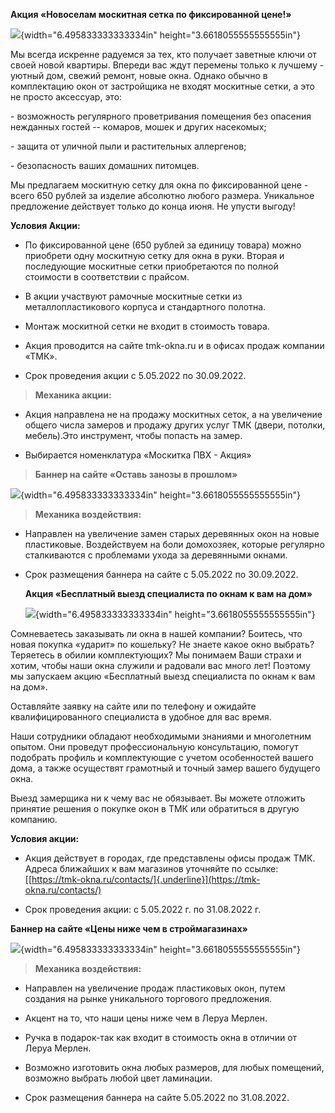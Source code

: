 **Акция «Новоселам москитная сетка по фиксированной цене!»**

![](https://raw.githubusercontent.com/blackmixer/help_os/master/test_md/media/image1.jpeg){width="6.495833333333334in"
height="3.6618055555555555in"}

Мы всегда искренне радуемся за тех, кто получает заветные ключи от своей
новой квартиры. Впереди вас ждут перемены только к лучшему - уютный дом,
свежий ремонт, новые окна. Однако обычно в комплектацию окон от
застройщика не входят москитные сетки, а это не просто аксессуар, это:

\- возможность регулярного проветривания помещения без опасения
нежданных гостей -- комаров, мошек и других насекомых;

\- защита от уличной пыли и растительных аллергенов;

\- безопасность ваших домашних питомцев.

Мы предлагаем москитную сетку для окна по фиксированной цене - всего 650
рублей за изделие абсолютно любого размера. Уникальное предложение
действует только до конца июня. Не упусти выгоду!

**Условия Акции:**

-   По фиксированной цене (650 рублей за единицу товара) можно приобрети
    одну москитную сетку для окна в руки. Вторая и последующие москитные
    сетки приобретаются по полной стоимости в соответствии с прайсом.

-   В акции участвуют рамочные москитные сетки из металлопластикового
    корпуса и стандартного полотна.

-   Монтаж москитной сетки не входит в стоимость товара.

-   Акция проводится на сайте tmk-okna.ru и в офисах продаж компании
    «ТМК».

-   Срок проведения акции с 5.05.2022 по 30.09.2022.

> **Механика акции:**

-   Акция направлена не на продажу москитных сеток, а на увеличение
    общего числа замеров и продажу других услуг ТМК (двери, потолки,
    мебель).Это инструмент, чтобы попасть на замер.

-   Выбирается номенклатура «Москитка ПВХ - Акция»

> **Баннер на сайте «Оставь занозы в прошлом»**

![](https://raw.githubusercontent.com/blackmixer/help_os/master/test_md/media/image2.jpeg){width="6.495833333333334in"
height="3.6618055555555555in"}

> **Механика воздействия:**

-   Направлен на увеличение замен старых деревянных окон на новые
    пластиковые. Воздействуем на боли домохозяек, которые регулярно
    сталкиваются с проблемами ухода за деревянными окнами.

-   Срок размещения баннера на сайте с 5.05.2022 по 30.09.2022.

    **Акция «Бесплатный выезд специалиста по окнам к вам на дом»**

    ![](https://raw.githubusercontent.com/blackmixer/help_os/master/test_md/media/image3.jpeg){width="6.495833333333334in"
    height="3.6618055555555555in"}

Сомневаетесь заказывать ли окна в нашей компании? Боитесь, что новая
покупка «ударит» по кошельку? Не знаете какое окно выбрать? Теряетесь в
обилии комплектующих? Мы понимаем Ваши страхи и хотим, чтобы наши окна
служили и радовали вас много лет! Поэтому мы запускаем акцию «Бесплатный
выезд специалиста по окнам к вам на дом».

Оставляйте заявку на сайте или по телефону и ожидайте квалифицированного
специалиста в удобное для вас время.

Наши сотрудники обладают необходимыми знаниями и многолетним опытом. Они
проведут профессиональную консультацию, помогут подобрать профиль и
комплектующие с учетом особенностей вашего дома, а также осуществят
грамотный и точный замер вашего будущего окна.

Выезд замерщика ни к чему вас не обязывает. Вы можете отложить принятие
решения о покупке окон в ТМК или обратиться в другую компанию.

**Условия акции:**

-   Акция действует в городах, где представлены офисы продаж ТМК. Адреса
    ближайших к вам магазинов уточняйте по ссылке:
    [[https://tmk-okna.ru/contacts/]{.underline}](https://tmk-okna.ru/contacts/)

-   Срок проведения акции: с 5.05.2022 г. по 31.08.2022 г.

**Баннер на сайте «Цены ниже чем в строймагазинах»**

![](https://raw.githubusercontent.com/blackmixer/help_os/master/test_md/media/image4.jpeg){width="6.495833333333334in"
height="3.6618055555555555in"}

> **Механика воздействия:**

-   Направлен на увеличение продаж пластиковых окон, путем создания на
    рынке уникального торгового предложения.

-   Акцент на то, что наши цены ниже чем в Леруа Мерлен.

-   Ручка в подарок-так как входит в стоимость окна в отличии от Леруа
    Мерлен.

-   Возможно изготовить окна любых размеров, для любых помещений,
    возможно выбрать любой цвет ламинации.

-   Срок размещения баннера на сайте 5.05.2022 по 31.08.2022.
